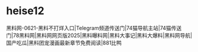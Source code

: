 # heise12
黑料网-0621-黑料不打烊入口|Telegram频道传送门|74猫导航主站|74猫传送门|78黑料网|黑料网网页版2025|黑料曝料网|黑料大事记|黑料大爆料|黑料网导航|国产吃瓜|黑料团宠漫画最新章节免费阅读|881比鸭
